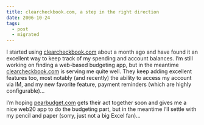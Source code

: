 ```yaml
---
title: clearcheckbook.com, a step in the right direction
date: 2006-10-24
tags:
  - post
  - migrated
---
```


I started using [clearcheckbook.com](http://clearcheckbook.com) about a month ago and have found it an excellent way to keep track of my spending and account balances. I’m still working on finding a web-based budgeting app, but in the meantime [clearcheckbook.com](http://clearcheckbook.com) is serving me quite well. They keep adding excellent features too, most notably (and recently) the ability to access my account via IM, and my new favorite feature, payment reminders (which are highly configurable)…

I’m hoping [pearbudget.com](http://pearbudget.com) gets their act together soon and gives me a nice web20 app to do the budgeting part, but in the meantime I’ll settle with my pencil and paper (sorry, just not a big Excel fan)…
